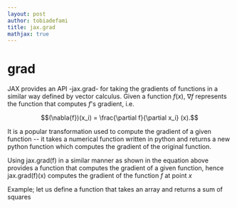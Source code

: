 ```yaml
---
layout: post
author: tobiadefami
title: jax.grad
mathjax: true
---
```


# grad

JAX provides an API -jax.grad- for taking the gradients of functions in a similar way defined by vector calculus. Given a function $f(x)$, $\nabla f$ represents the function that computes $f$'s gradient, i.e. 

$$(\nabla{f})(x_i) = \frac{\partial f}{\partial x_i} (x).$$

It is a popular transformation used to compute the gradient of a given function -- it takes a numerical function written in python and returns a new python function which computes the gradient of the original function.

Using jax.grad(f) in a similar manner as shown in the equation above provides a function that computes the gradient of a given function, hence jax.grad(f)(x) computes the gradient of the function $f$ at point $x$



Example; let us define a function that takes an array and returns a sum of squares